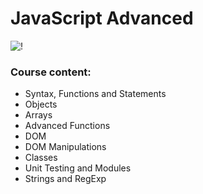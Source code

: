 # JavaScript Advanced

![!](https://user-images.githubusercontent.com/75258625/155037663-66c51696-15b3-417b-80b3-7e4f4eeee339.png)
### Course content:

* Syntax, Functions and Statements
* Objects
*  Arrays
*  Advanced Functions
*  DOM
*  DOM Manipulations
*  Classes
*  Unit Testing and Modules
*  Strings and RegExp

